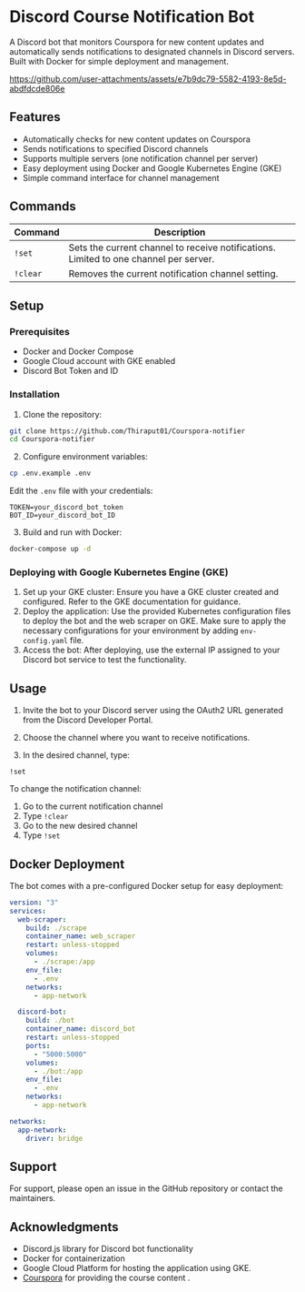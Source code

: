 # Discord Course Notification Bot

A Discord bot that monitors Courspora for new content updates and automatically sends notifications to designated channels in Discord servers. Built with Docker for simple deployment and management.


https://github.com/user-attachments/assets/e7b9dc79-5582-4193-8e5d-abdfdcde806e


## Features

- Automatically checks for new content updates on Courspora
- Sends notifications to specified Discord channels
- Supports multiple servers (one notification channel per server)
- Easy deployment using Docker and Google Kubernetes Engine (GKE)
- Simple command interface for channel management

## Commands

| Command  | Description                                                                           |
| -------- | ------------------------------------------------------------------------------------- |
| `!set`   | Sets the current channel to receive notifications. Limited to one channel per server. |
| `!clear` | Removes the current notification channel setting.                                     |

## Setup

### Prerequisites

- Docker and Docker Compose
- Google Cloud account with GKE enabled
- Discord Bot Token and ID

### Installation

1. Clone the repository:

```bash
git clone https://github.com/Thiraput01/Courspora-notifier
cd Courspora-notifier
```

2. Configure environment variables:

```bash
cp .env.example .env
```

Edit the `.env` file with your credentials:

```
TOKEN=your_discord_bot_token
BOT_ID=your_discord_bot_ID
```

3. Build and run with Docker:

```bash
docker-compose up -d
```

### Deploying with Google Kubernetes Engine (GKE)

1. Set up your GKE cluster: Ensure you have a GKE cluster created and configured. Refer to the GKE documentation for guidance.
2. Deploy the application: Use the provided Kubernetes configuration files to deploy the bot and the web scraper on GKE. Make sure to apply the necessary configurations for your environment by adding `env-config.yaml` file.
3. Access the bot: After deploying, use the external IP assigned to your Discord bot service to test the functionality.

## Usage

1. Invite the bot to your Discord server using the OAuth2 URL generated from the Discord Developer Portal.

2. Choose the channel where you want to receive notifications.

3. In the desired channel, type:

```
!set
```

To change the notification channel:

1. Go to the current notification channel
2. Type `!clear`
3. Go to the new desired channel
4. Type `!set`

## Docker Deployment

The bot comes with a pre-configured Docker setup for easy deployment:

```yaml
version: "3"
services:
  web-scraper:
    build: ./scrape
    container_name: web_scraper
    restart: unless-stopped
    volumes:
      - ./scrape:/app
    env_file:
      - .env
    networks:
      - app-network

  discord-bot:
    build: ./bot
    container_name: discord_bot
    restart: unless-stopped
    ports:
      - "5000:5000"
    volumes:
      - ./bot:/app
    env_file:
      - .env
    networks:
      - app-network

networks:
  app-network:
    driver: bridge
```

## Support

For support, please open an issue in the GitHub repository or contact the maintainers.

## Acknowledgments

- Discord.js library for Discord bot functionality
- Docker for containerization
- Google Cloud Platform for hosting the application using GKE.
- [Courspora](https://www.courspora.my.id/) for providing the course content .
